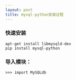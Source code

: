 ```yaml
---
layout: post
title: mysql-python安装过程
---
```


### 快速安装

	apt-get install libmysqld-dev
	pip install mysql-python

### 导入模块：

	>>> import MySQLdb